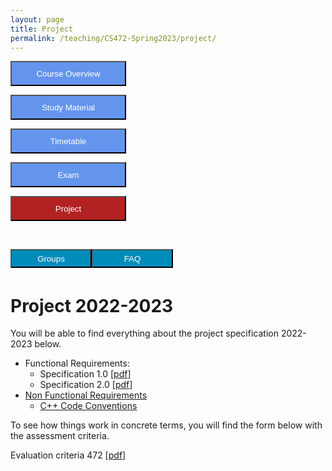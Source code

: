 ```yaml
---
layout: page
title: Project
permalink: /teaching/CS472-Spring2023/project/
---
```

<div class="main-component">
<form action="/teaching/CS472-Spring2023/">
    <input type="submit" style="background-color:cornflowerblue;color:white;width:185px;
height:40px;" value="Course Overview" />
</form>
<form action="/teaching/CS472-Spring2023/study_material/">
    <input type="submit" style="background-color:cornflowerblue;color:white;width:185px;
height:40px;" value="Study Material" />
</form>
<form action="/teaching/CS472-Spring2023/Timetable/">
    <input type="submit" style="background-color:cornflowerblue;color:white;width:185px;
height:40px;" value="Timetable" />
</form>
<form action="/teaching/CS472-Spring2023/Exam/">
    <input type="submit" style="background-color:cornflowerblue;color:white;width:185px;
height:40px;" value="Exam" />
</form>
<form action="/teaching/CS472-Spring2023/project/project.md">
    <input type="submit" style="background-color:firebrick;color:white;width:185px;
height:40px;" value="Project" />
</form>
</div>
<br/>

<div class="main-component">
<form action="/teaching/CS472-Spring2023/project/Group/">
    <input type="submit" style="background-color:#008CBA;float:left; color:white;width:130px;
height:30px;" value="Groups" />
</form>
<form action="/teaching/CS472-Spring2023/project/FAQ/">
    <input type="submit" style="background-color:#008CBA;float:left;color:white;width:130px;
height:30px;" value="FAQ" />
</form>
</div>

<br/>
<br/>

Project 2022-2023
=========
You will be able to find everything about the project specification 2022-2023 below.
* Functional Requirements:
  * Specification 1.0 [[pdf](specification1.0.pdf)]
  * Specification 2.0 [[pdf](specification2.0.pdf)]
* [Non Functional Requirements](/teaching/CS472-Spring2023/project/nfr/)
  * [C++ Code Conventions](/teaching/CS472-Spring2023/study_material/material/CMakeLists.txt)

To see how things work in concrete terms, you will find the form below with the assessment criteria.

Evaluation criteria 472 [[pdf]()]

